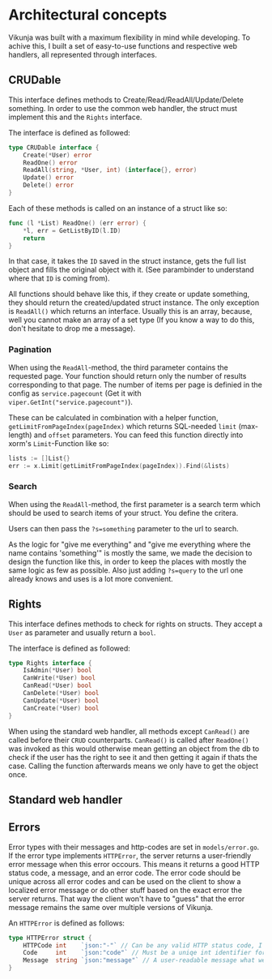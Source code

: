 # Architectural concepts

Vikunja was built with a maximum flexibility in mind while developing. To achive this, I built a set of easy-to-use
functions and respective web handlers, all represented through interfaces.

## CRUDable

This interface defines methods to Create/Read/ReadAll/Update/Delete something. In order to use the common web
handler, the struct must implement this and the `Rights` interface.

The interface is defined as followed:

```go
type CRUDable interface {
	Create(*User) error
	ReadOne() error
	ReadAll(string, *User, int) (interface{}, error)
	Update() error
	Delete() error
}
```

Each of these methods is called on an instance of a struct like so:

```go
func (l *List) ReadOne() (err error) {
	*l, err = GetListByID(l.ID)
	return
}
```

In that case, it takes the `ID` saved in the struct instance, gets the full list object and fills the original object with it.
(See parambinder to understand where that `ID` is coming from).

All functions should behave like this, if they create or update something, they should return the created/updated struct
instance. The only exception is `ReadAll()` which returns an interface. Usually this is an array, because, well you cannot
make an array of a set type (If you know a way to do this, don't hesitate to drop me a message).

### Pagination

When using the `ReadAll`-method, the third parameter contains the requested page. Your function should return only the number of results
corresponding to that page. The number of items per page is definied in the config as `service.pagecount` (Get it with `viper.GetInt("service.pagecount")`).

These can be calculated in combination with a helper function, `getLimitFromPageIndex(pageIndex)` which returns
SQL-needed `limit` (max-length) and `offset` parameters. You can feed this function directly into xorm's `Limit`-Function like so:

```go
lists := []List{}
err := x.Limit(getLimitFromPageIndex(pageIndex)).Find(&lists)
```

### Search

When using the `ReadAll`-method, the first parameter is a search term which should be used to search items of your struct. You define the critera.

Users can then pass the `?s=something` parameter to the url to search.

As the logic for "give me everything" and "give me everything where the name contains 'something'" is mostly the same, we made the decision to design the function like this, in order to keep the places with mostly the same logic as few as possible. Also just adding `?s=query` to the url one already knows and uses is a lot more convenient.

## Rights

This interface defines methods to check for rights on structs. They accept a `User` as parameter and usually return a `bool`.

The interface is defined as followed:

```go
type Rights interface {
	IsAdmin(*User) bool
	CanWrite(*User) bool
	CanRead(*User) bool
	CanDelete(*User) bool
	CanUpdate(*User) bool
	CanCreate(*User) bool
}
```

When using the standard web handler, all methods except `CanRead()` are called before their `CRUD` counterparts. `CanRead()`
is called after `ReadOne()` was invoked as this would otherwise mean getting an object from the db to check if the user has the
right to see it and then getting it again if thats the case. Calling the function afterwards means we only have to get the
object once. 

## Standard web handler

## Errors

Error types with their messages and http-codes are set in `models/error.go`. If the error type implements `HTTPError`, the server returns a user-friendly error message when this error occours. This means it returns a good HTTP status code, a message, and an error code. The error code should be unique across all error codes and can be used on the client to show a localized error message or do other stuff based on the exact error the server returns. That way the client won't have to "guess" that the error message remains the same over multiple versions of Vikunja.

An `HTTPError` is defined as follows:

```go
type HTTPError struct {
	HTTPCode int    `json:"-"` // Can be any valid HTTP status code, I'd reccomend to use the constants of the http package.
	Code     int    `json:"code"` // Must be a uniqe int identifier for this specific error. I'd reccomend defining a constant for this.
	Message  string `json:"message"` // A user-readable message what went wrong.
}
```

